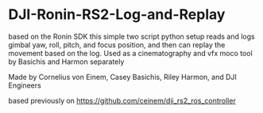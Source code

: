 # DJI-Ronin-RS2-Log-and-Replay
based on the Ronin SDK this simple two script python setup reads and logs gimbal yaw, roll, pitch, and focus position, and then can replay the movement based on the log. Used as a cinematography and vfx moco tool by Basichis and Harmon separately

Made by Cornelius von Einem, Casey Basichis, Riley Harmon, and DJI Engineers 

based previously on https://github.com/ceinem/dji_rs2_ros_controller
